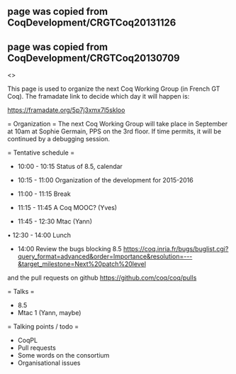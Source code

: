 ## page was copied from CoqDevelopment/CRGTCoq20131126
## page was copied from CoqDevelopment/CRGTCoq20130709
<<TableOfContents>>

This page is used to organize the next Coq Working Group (in French GT Coq).
The framadate link to decide which day it will happen is:

  https://framadate.org/5p7j3xmx7l5skloo

= Organization =
The next Coq Working Group will take place in September at 10am at Sophie Germain, PPS on the 3rd floor. If time permits, it will be continued by a debugging session.

= Tentative schedule =
* 10:00 - 10:15
Status of 8.5, calendar

* 10:15 - 11:00
Organization of the development for 2015-2016

* 11:00 - 11:15
Break

* 11:15 - 11:45
A Coq MOOC? (Yves)

* 11:45 - 12:30
Mtac (Yann)

• 12:30 - 14:00
Lunch

* 14:00
Review the bugs blocking 8.5
https://coq.inria.fr/bugs/buglist.cgi?query_format=advanced&order=Importance&resolution=---&target_milestone=Next%20patch%20level

and the pull requests on github
https://github.com/coq/coq/pulls

= Talks =
 * 8.5
 * Mtac 1 (Yann, maybe)

= Talking points / todo =
 * CoqPL
 * Pull requests
 * Some words on the consortium
 * Organisational issues
